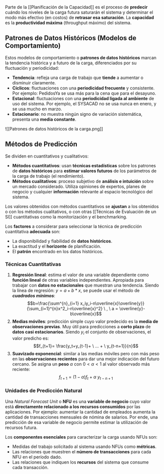 Parte de la [[Planificación de la Capacidad]] es el proceso de **predecir** cuándo los niveles de la carga futura saturarán el sistema y determinar el modo más efectivo (en costos) de **retrasar esa saturación**. La **capacidad** es la **productividad máxima** (throughput máximo) del sistema.

## Patrones de Datos Históricos (Modelos de Comportamiento)

Estos modelos de comportamiento o **patrones de datos históricos** marcan la tendencia histórica y a futuro de la carga, diferenciados por su fluctuación y periodicidad:
- **Tendencia**: refleja una carga de trabajo que **tiende** a aumentar o disminuir claramente.
- **Cíclicos**: fluctuaciones con una **periodicidad frecuente** y consistente. Por ejemplo: PedidosYa se usa más para la cena que para el desayuno.
- **Estacional**: fluctuaciones con una **periodicidad ligada al ambiente** de uso del sistema. Por ejemplo, el SYSACAD no se usa nunca en enero, y se usa mucho en marzo.
- **Estacionario**: no muestra ningún signo de variación sistemática, presenta una **media constante**.

![[Patrones de datos históricos de la carga.png]]

## Métodos de Predicción

Se dividen en cuantitativos y cualitativos:
- **Métodos cuantitativos**: usan **técnicas estadísticas** sobre los patrones de **datos históricos** para **estimar valores futuros** de los parámetros de la carga de trabajo (el rendimiento).
- **Métodos cualitativos**: proceso subjetivo de **análisis e intuición** sobre un mercado considerado. Utiliza opiniones de expertos, planes de negocio y cualquier **información** relevante al espacio tecnológico del sistema.

Los valores obtenidos con métodos cuantitativos se **ajustan** a los obtenidos o con los métodos cualitativos, o con otras [[Técnicas de Evaluación de un SI]] cuantitativas como la monitorización y el benchmarking.

Los **factores** a considerar para seleccionar la técnica de predicción cuantitativa **adecuada** son:
- La disponibilidad y fiabilidad de **datos históricos**.
- La exactitud y el **horizonte** de planificación.
- El **patrón** encontrado en los datos históricos.

### Técnicas Cuantitativas

1. **Regresión lineal**: estima el valor de una variable dependiente como **función lineal** de otras variables independientes. Apropiada para trabajar con **datos no estacionales** que muestran una tendencia.
Siendo la línea de regresión: $y = a + b * x$, se puede usar el método de ***cuadrados mínimos***: 
$$b=\frac{\sum^{n}_{i=1} x_iy_i-n\overline{x}\overline{y}}{\sum_{i=1}^{n}x^2_i-n\overline{x}^2} \ , \
a = \overline{y}-b\overline{x}$$
2. **Medias móviles**: predicción simple cuyo valor predecido es la **media de observaciones previas**. Muy útil para predicciones a **corto plazo** de **datos casi estacionarios**. Siendo $y_i$ el conjunto de observaciones, el valor predicho es:
$$f_{t+1}= \frac{y_t+y_{t-1}+ \ ... + \ y_{t-n+1}}{n}$$
3. **Suavizado exponencial**: similar a las medias móviles pero con más peso en las **observaciones recientes** para dar una mejor indicación del futuro cercano. Se asigna un **peso** $\alpha$ con $0 < \alpha < 1$ al valor observado más reciente: 
$$f_{t+1}= (1 - \alpha) f_t + \alpha \ y_{t-n+1}$$

### Unidades de Predicción Natural

Una *Natural Forecast Unit* o **NFU** es una **variable de negocio** cuyo valor está **directamente relacionado a los recursos consumidos** por las aplicaciones. Por ejemplo: aumentar la cantidad de empleados aumenta la cantidad de transacciones mensuales de nómina de salarios. Por ende, una predicción de esa variable de negocio permite estimar la utilización de recursos futura.

Los **componentes esenciales** para caracterizar la carga usando NFUs son:
- Medidas del trabajo solicitado al sistema usando NFUs como **métricas**.
- Las relaciones que muestren el **número de transacciones** para cada NFU en el período dado.
- Las relaciones que indiquen los **recursos** del sistema que consume cada transacción.